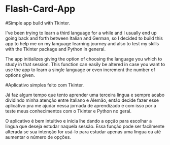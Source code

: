 # Flash-Card-App

#Simple app build with Tkinter. 

I've been trying to learn a third language for a while and I usually end up going back and forth between Italian and German, so I decided to build this app to help me on my language learning journey and also to test my skills with the Tkinter package and Python in general.

The app initializes giving the option of choosing the language you which to study in that session. This function can easily be altered in case you want to use the app to learn a single language or even increment the number of options given.

#Aplicativo simples feito com Tkinter.

Já faz algum tempo que tento aprender uma terceira lingua e sempre acabo dividindo minha atenção entre Italiano e Alemão, então decide fazer esse aplicativo pra me ajudar nessa jornada de aprendizado e com isso por a teste meus conhecimentos com o Tkinter e Python no geral.

O aplicativo é bem intuitivo e inicia lhe dando a opção para escolhar a lingua que deseja estudar naquela sessão. Essa função pode ser facilmente alterada se sua intenção for usá-lo para estudar apenas uma lingua ou até aumentar o número de opções.
